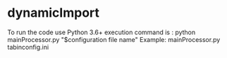 # dynamicImport

To run the code use Python 3.6+
execution command is :
python mainProcessor.py "$configuration file name"
Example: mainProcessor.py tabinconfig.ini
